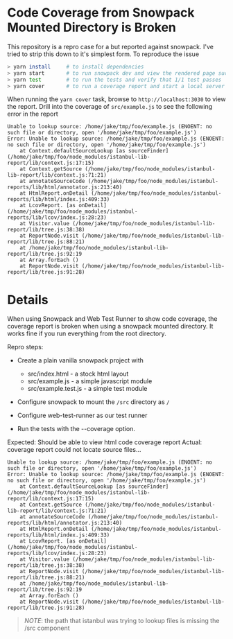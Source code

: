 # Code Coverage from Snowpack Mounted Directory is Broken

This repository is a repro case for a but reported against snowpack. I've tried to strip this down
to it's simplest form. To reproduce the issue

```bash
> yarn install     # to install dependencies
> yarn start       # to run snowpack dev and view the rendered page successfully
> yarn test        # to run the tests and verify that 1/1 test passes
> yarn cover       # to run a coverage report and start a local server in that directory
```

When running the `yarn cover` task, browse to `http://localhost:3030` to view the report. Drill
into the coverage of `src/example.js` to see the following error in the report

```
Unable to lookup source: /home/jake/tmp/foo/example.js (ENOENT: no such file or directory, open '/home/jake/tmp/foo/example.js')
Error: Unable to lookup source: /home/jake/tmp/foo/example.js (ENOENT: no such file or directory, open '/home/jake/tmp/foo/example.js')
    at Context.defaultSourceLookup [as sourceFinder] (/home/jake/tmp/foo/node_modules/istanbul-lib-report/lib/context.js:17:15)
    at Context.getSource (/home/jake/tmp/foo/node_modules/istanbul-lib-report/lib/context.js:71:21)
    at annotateSourceCode (/home/jake/tmp/foo/node_modules/istanbul-reports/lib/html/annotator.js:213:40)
    at HtmlReport.onDetail (/home/jake/tmp/foo/node_modules/istanbul-reports/lib/html/index.js:409:33)
    at LcovReport. [as onDetail] (/home/jake/tmp/foo/node_modules/istanbul-reports/lib/lcov/index.js:28:23)
    at Visitor.value (/home/jake/tmp/foo/node_modules/istanbul-lib-report/lib/tree.js:38:38)
    at ReportNode.visit (/home/jake/tmp/foo/node_modules/istanbul-lib-report/lib/tree.js:88:21)
    at /home/jake/tmp/foo/node_modules/istanbul-lib-report/lib/tree.js:92:19
    at Array.forEach ()
    at ReportNode.visit (/home/jake/tmp/foo/node_modules/istanbul-lib-report/lib/tree.js:91:28)
```

# Details

When using Snowpack and Web Test Runner to show code coverage, the coverage report is broken
when using a snowpack mounted directory. It works fine if you run everything from the root
directory.

Repro steps:

  * Create a plain vanilla snowpack project with
    - src/index.html      - a stock html layout
    - src/example.js      - a simple javascript module
    - src/example.test.js - a simple test module

  * Configure snowpack to mount the `/src` directory as `/`

  * Configure web-test-runner as our test runner

  * Run the tests with the --coverage option.

Expected: Should be able to view html code coverage report
Actual: coverage report could not locate source files...

```
Unable to lookup source: /home/jake/tmp/foo/example.js (ENOENT: no such file or directory, open '/home/jake/tmp/foo/example.js')
Error: Unable to lookup source: /home/jake/tmp/foo/example.js (ENOENT: no such file or directory, open '/home/jake/tmp/foo/example.js')
    at Context.defaultSourceLookup [as sourceFinder] (/home/jake/tmp/foo/node_modules/istanbul-lib-report/lib/context.js:17:15)
    at Context.getSource (/home/jake/tmp/foo/node_modules/istanbul-lib-report/lib/context.js:71:21)
    at annotateSourceCode (/home/jake/tmp/foo/node_modules/istanbul-reports/lib/html/annotator.js:213:40)
    at HtmlReport.onDetail (/home/jake/tmp/foo/node_modules/istanbul-reports/lib/html/index.js:409:33)
    at LcovReport. [as onDetail] (/home/jake/tmp/foo/node_modules/istanbul-reports/lib/lcov/index.js:28:23)
    at Visitor.value (/home/jake/tmp/foo/node_modules/istanbul-lib-report/lib/tree.js:38:38)
    at ReportNode.visit (/home/jake/tmp/foo/node_modules/istanbul-lib-report/lib/tree.js:88:21)
    at /home/jake/tmp/foo/node_modules/istanbul-lib-report/lib/tree.js:92:19
    at Array.forEach ()
    at ReportNode.visit (/home/jake/tmp/foo/node_modules/istanbul-lib-report/lib/tree.js:91:28)
```

> *NOTE*: the path that istanbul was trying to lookup files is missing the /src component
